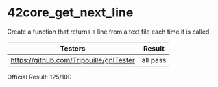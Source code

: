 # 42core_get_next_line

Create a function that returns a line from a text file each time it is called.

| Testers                                   | Result |
|-------------------------------------------|--------|
|https://github.com/Tripouille/gnlTester    |all pass|


Official Result: 125/100
